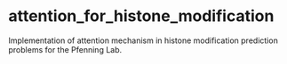 # attention_for_histone_modification
Implementation of attention mechanism in histone modification prediction problems for the Pfenning Lab. 
